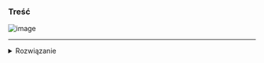 ### Treść
![image](https://user-images.githubusercontent.com/11476062/63619791-eae14c00-c5ef-11e9-9d2c-132573389f5d.png)

------
<details><summary>Rozwiązanie</summary>
<p>
    
